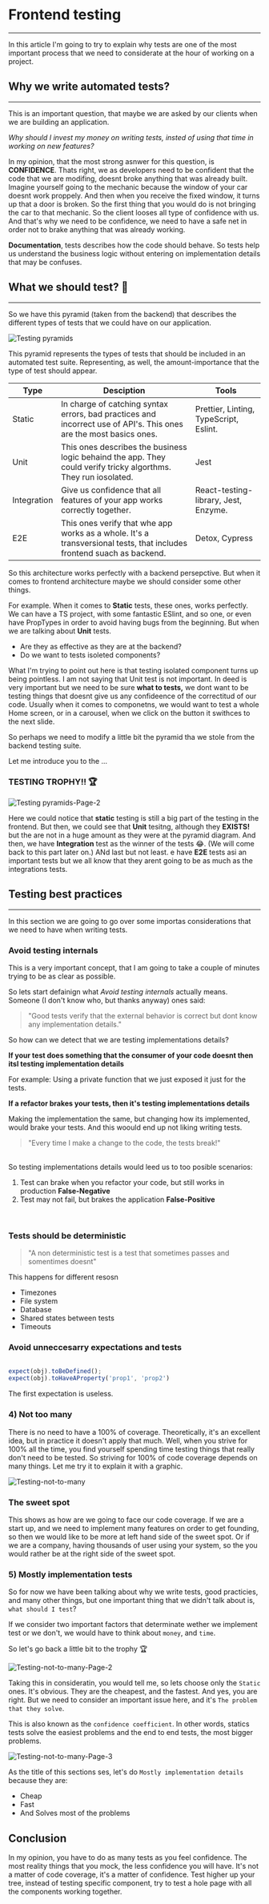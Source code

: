
# Frontend testing 
---


In this article I'm going to try to explain why tests are one of the most important process that we need to considerate at the hour of working on a project. 

## Why we write automated tests? 

***

This is an important question, that maybe we are asked by our clients when we are building an application. 

_Why should I invest my money on writing tests, insted of using that time in working on new features?_

In my opinion, that the most strong asnwer for this question, is **CONFIDENCE**. Thats right, we as developers need to be confident that the code that we are modifing, doesnt broke anything that was already built. Imagine yourself going to the mechanic because the window of your car doesnt work proppely. And then when you receive the fixed window, it turns up that a door is broken. So the first thing that you would do is not bringing the car to that mechanic. So the client looses all type of confidence with us. And that's why we need to be confidence, we need to have a safe net in order not to brake anything that was already working. 

**Documentation**, tests describes how the code should behave. So tests help us understand the business logic without entering on implementation details that may be confuses. 



## What we should test? 🤔

***

So we have this pyramid (taken from the backend) that describes the different types of tests that we could have on our application. 

![Testing pyramids](https://user-images.githubusercontent.com/19891817/116492018-9f298000-a871-11eb-9d4b-765612107e41.png)

This pyramid represents the types of tests that should be included in an automated test suite. Representing, as well, the amount-importance that the type of test should appear. 

| Type | Desciption | Tools
| ---- | ------- | -----
| Static | In charge of catching syntax errors, bad practices and incorrect use of API's. This ones are the most basics ones. | Prettier, Linting, TypeScript, Eslint.
|Unit | This ones describes the business logic behaind the app. They could verify tricky algorthms. They run iosolated. | Jest
| Integration | Give us confidence that all features of your app works correctly together. | React-testing-library, Jest, Enzyme. 
| E2E | This ones verify that whe app works as a whole. It's a transversional tests, that includes frontend suach as backend. | Detox, Cypress|

So this architecture works perfectly with a backend persepctive. But when it comes to frontend architecture maybe we should consider some other things. 

For example. When it comes to **Static** tests, these ones, works perfectly. We can have a TS project, with some fantastic ESlint, and so one, or even have PropTypes in order to avoid having bugs from the beginning. 
But when we are talking about **Unit** tests.

- Are they as effective as they are at the backend? 
- Do we want to tests isoleted components? 

What I'm trying to point out here is that testing isolated component turns up being pointless. I am not saying that Unit test is not important. In deed is very important but we need to be sure **what to tests,**  we dont want to be testing things that doesnt give us any confideence of the correctitud of our code. 
Usually when it comes to componetns, we would want to test a whole Home screen, or in a carousel, when we click on the button it swithces to the next slide. 

So perhaps we need to modify a little bit the pyramid tha we stole from the backend testing suite. 

Let me introduce you to the ... 

### TESTING TROPHY!! 🏆

![Testing pyramids-Page-2](https://user-images.githubusercontent.com/19891817/116492034-a81a5180-a871-11eb-9dbc-f443295e77b9.png)


Here we could notice that **static** testing is still a big part of the testing in the frontend. 
But then, we could see that **Unit** tesitng, although they **EXISTS!** but the are not in a huge amount as they were at the pyramid diagram. 
And then, we have **Integration** test as the winner of the tests 😂. (We will come back to this part later on.)
ANd last but not least. e have **E2E** tests asi an important tests but we all know that they arent going to be as much as the integrations tests. 



## Testing best practices 


***

In this section we are going to go over some importas considerations that we need to have when writing tests. 



### Avoid testing internals

This is a very important concept, that I am going to take a couple of minutes trying to be as clear as possible. 

So lets start defainign what _Avoid testing internals_ actually means. <br>
Someone (I don't know who, but thanks anyway) ones said: 

> "Good tests verify that the external behavior is correct but dont know any implementation details."

So how can we detect that we are testing implementations details? 

**If your test does something that the consumer of your code doesnt then itsl testing implementation details**

For example: Using a private function that we just exposed it just for the tests. 

**If a refactor brakes your tests, then it's testing implementations details**

Making the implementation the same, but changing how its implemented, would brake your tests. And this woould end up not liking writing tests.
>"Every time I make a change to the code, the tests break!"

<br> So testing implementations details would leed us to too posible scenarios: 
1. Test can brake when you refactor your code, but still works in production **False-Negative**
2. Test may not fail, but brakes the application **False-Positive**

<br>

### Tests should be deterministic

> "A non deterministic test is a test that sometimes passes and somentimes doesnt"

This happens for different resosn
 - Timezones 
 - File system 
 - Database
 - Shared states between tests
 - Timeouts

### Avoid unneccesarry expectations and tests 

```js

expect(obj).toBeDefined();
expect(obj).toHaveAProperty('prop1', 'prop2')

```

The first expectation is useless. 

### 4) Not too many 

There is no need to have a 100% of coverage. Theoretically, it's an excellent idea, but in practice it doesn't apply that much. 
Well, when you strive for 100% all the time, you find yourself spending time testing things that really don't need to be tested. 
So striving for 100% of code coverage depends on many things. Let me try it to explain it with a graphic. 

![Testing-not-to-many](https://user-images.githubusercontent.com/19891817/116832062-94c8f800-ab89-11eb-9dc6-b2ec18d7ec1d.png)

### The sweet spot

This shows as how are we going to face our code coverage. 
If we are a start up, and we need to implement many features on order to get founding, so then we would like to be more at left hand side of the sweet spot. 
Or if we are a company, having thousands of user using your system, so the you would rather be at the right side of the sweet spot.


### 5) Mostly implementation tests 

So for now we have been talking about why we write tests, good practicies, and many other things, but one important thing that we didn't talk about is, `what should I test`? 

If we consider two important factors that determinate wether we implement test or we don't, we would have to think about `money`, and `time`. 

So let's go back a little bit to the trophy 🏆

![Testing-not-to-many-Page-2](https://user-images.githubusercontent.com/19891817/116832104-d2c61c00-ab89-11eb-9e40-911948001ab1.png)

Taking this in consideratin, you would tell me, so lets choose only the `Static` ones. It's obvious. They are the cheapest, and the fastest. 
And yes, you are right. But we need to consider an important issue here, and it's `The problem that they solve`. 

This is also known as the `confidence coefficient`. 
In other words, statics tests solve the easiest problems and the end to end tests, the most bigger problems. 

![Testing-not-to-many-Page-3](https://user-images.githubusercontent.com/19891817/116832131-ebcecd00-ab89-11eb-99af-e53c5d359404.png)


As the title of this sections ses, let's do `Mostly implementation details` because they are: 

- Cheap 
- Fast 
- And Solves most of the problems



## Conclusion

In my opinion, you have to do as many tests as you feel confidence. The most reality things that you mock, the less confidence you will have. It's not a matter of code coverage, it's a matter of confidence. 
Test higher up your tree, instead of testing specific component, try to test a hole page with all the components working together. 

